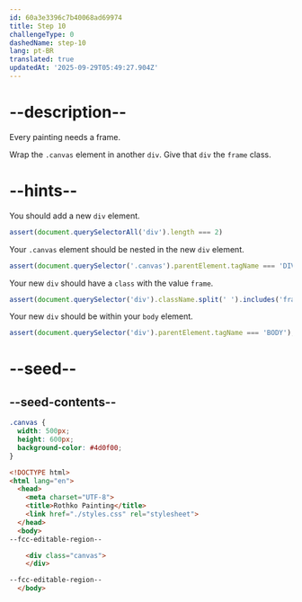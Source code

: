 ```yaml
---
id: 60a3e3396c7b40068ad69974
title: Step 10
challengeType: 0
dashedName: step-10
lang: pt-BR
translated: true
updatedAt: '2025-09-29T05:49:27.904Z'
---
```


# --description--

Every painting needs a frame.

Wrap the `.canvas` element in another `div`. Give that `div` the `frame` class.
# --hints--

You should add a new `div` element.

```js
assert(document.querySelectorAll('div').length === 2)
```

Your `.canvas` element should be nested in the new `div` element.

```js
assert(document.querySelector('.canvas').parentElement.tagName === 'DIV');
```

Your new `div` should have a `class` with the value `frame`.

```js
assert(document.querySelector('div').className.split(' ').includes('frame'));
```

Your new `div` should be within your `body` element.

```js
assert(document.querySelector('div').parentElement.tagName === 'BODY');
```

# --seed--

## --seed-contents--

```css
.canvas {
  width: 500px;
  height: 600px;
  background-color: #4d0f00;
}
```

```html
<!DOCTYPE html>
<html lang="en">
  <head>
    <meta charset="UTF-8">
    <title>Rothko Painting</title>
    <link href="./styles.css" rel="stylesheet">
  </head>
  <body>
--fcc-editable-region--

    <div class="canvas">
    </div>

--fcc-editable-region--
  </body>
  ```
